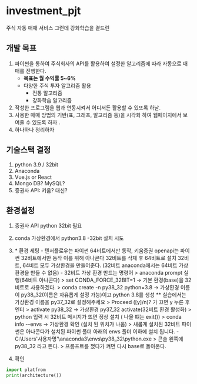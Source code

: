 # investment_pjt
주식 자동 매매 서비스 그런데 강화학습을 곁드린

## 개발 목표

1. 파이썬을 통하여 주식회사의 API를 활용하여 설정한 알고리즘에 따라 자동으로 매매를 진행한다. 
   - **목표는 월 수익률 5~6%**
   - 다양한 주식 투자 알고리즘 활용
     - 전통 알고리즘 
     - 강화학습 알고리즘
2. 작성한 프로그램을 웹과 연동시켜서 어디서든 활용할 수 있또록 하낟. 
3. 사용한 매매 방법의 기반(표, 그래프, 알고리즘 등)을 시각화 하여 웹페이지에서 보여줄 수 있도록 하자 .
4. 하나하나 정리하자

## 기술스택 결정

1. python 3.9 / 32bit
2. Anaconda 
3. Vue.js or React
4. Mongo DB? MySQL?
5. 증권사 API: 키움? 대신? 

## 환경설정

1. 증권사 API python 32bit 필요 
2. conda 가상환경에서 python3.8 -32bit 설치 시도
3. \* 환경 세팅
   \- 텐서플로우는 파이썬 64비트에서만 동작, 키움증권 openapi는 파이썬 32비트에서만 동작
   이를 위해 아나콘다 32비트를 삭제 후 64비트로 설치
   32비트, 64비트 모두 가상환경을 만들어준다. (32비트 anaconda에서는 64비트 가상환경을 만들 수 없음)
   \- 32비트 가상 환경 만드는 명령어
   \> anaconda prompt 실행(64비트 아나콘다)
   \> set CONDA_FORCE_32BIT=1 → 기본 환경(base)을 32비트로 사용하겠다.
   \> conda create -n py38_32 python=3.8 → 가상환경 이름이 py38_32(이름은 자유롭게 설정 가능)이고 python 3.8를 생성
   ** 실습에서는 가상환경 이름을 py37_32로 설정해주세요
   \> Proceed ([y]/n)? 가 끄면 y 누른 후 엔터
   \> activate py38_32 → 가상환경 py37_32 activate(32비트 환경 활성화)
   \> python 입력 시 32비트 메시지가 뜨면 정상 설치 ( 나올 떄는 exit())
   \> conda info --envs → 가상환경 확인 (설치 된 위치가 나옴)
   \> 새롭게 설치된 32비트 파이썬은 아나콘다가 설치된 파이썬 폴더 아래의 envs 폴더 이하에 설치 됩니다.
   \- C:\Users\'사용자명'\anaconda3\envs\py38_32\python.exe
   \> 콘솔 왼쪽에 py38_32 라고 뜬다.
   \> 프롬프트를 껐다가 켜면 다시 base로 돌아온다.

4. 확인 

```python
import platfrom
print(architecture())
```

